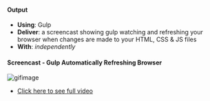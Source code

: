 #### Output
- **Using**: Gulp
- **Deliver**: a screencast showing gulp watching and refreshing your browser when changes are made to your HTML, CSS & JS files
- **With**: *independently*

#### Screencast - Gulp Automatically Refreshing Browser
![gifimage](https://cloud.githubusercontent.com/assets/25608336/22861267/5151a6fe-f115-11e6-87cd-1671c8b869bf.gif)

- [Click here to see full video](https://youtu.be/dCPbpSIRDIs)
